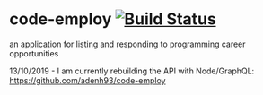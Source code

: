 # code-employ [![Build Status](https://travis-ci.org/adenh93/code-employ.svg?branch=master)](https://travis-ci.org/adenh93/code-employ)
an application for listing and responding to programming career opportunities 

13/10/2019 - I am currently rebuilding the API with Node/GraphQL: https://github.com/adenh93/code-employ
